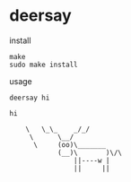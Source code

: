 # deersay

install

```
make
sudo make install
```

usage

```
deersay hi
```

```
hi

    \   \_\_    _/_/
     \      \__/
      \     (oo)\_______
            (__)\       )\/\
                ||----w |
                ||     ||
```
